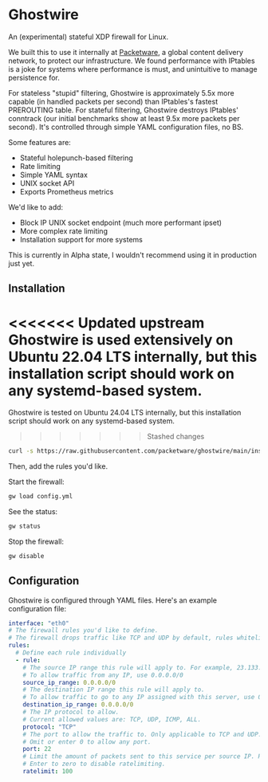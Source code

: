 # Ghostwire
An (experimental) stateful XDP firewall for Linux.

We built this to use it internally at [Packetware](https://packetware.net), a global content delivery network, to protect our infrastructure.
We found performance with IPtables is a joke for systems where performance is must, and unintuitive to manage persistence for.

For stateless "stupid" filtering, Ghostwire is approximately 5.5x more capable (in handled packets per second) than IPtables's fastest PREROUTING table.
For stateful filtering, Ghostwire destroys IPtables' conntrack (our initial benchmarks show at least 9.5x more packets per second).
It's controlled through simple YAML configuration files, no BS.

Some features are:
- Stateful holepunch-based filtering
- Rate limiting
- Simple YAML syntax
- UNIX socket API
- Exports Prometheus metrics

We'd like to add:
- Block IP UNIX socket endpoint (much more performant ipset)
- More complex rate limiting
- Installation support for more systems

This is currently in Alpha state, I wouldn't recommend using it in production just yet.

## Installation
<<<<<<< Updated upstream
Ghostwire is used extensively on Ubuntu 22.04 LTS internally, but this installation script should work on any systemd-based system.
=======
Ghostwire is tested on Ubuntu 24.04 LTS internally, but this installation script should work on any systemd-based system.
>>>>>>> Stashed changes

```bash
curl -s https://raw.githubusercontent.com/packetware/ghostwire/main/install.sh | sudo bash
```

Then, add the rules you'd like.

Start the firewall:
```bash
gw load config.yml
```

See the status:
```bash
gw status
```

Stop the firewall:
```bash
gw disable
```

## Configuration
Ghostwire is configured through YAML files. Here's an example configuration file:

```yaml
interface: "eth0"
# The firewall rules you'd like to define.
# The firewall drops traffic like TCP and UDP by default, rules whitelist traffic
rules:
  # Define each rule individually
  - rule:
    # The source IP range this rule will apply to. For example, 23.133.104.69/32, or 23.133.104.0/24.
    # To allow traffic from any IP, use 0.0.0.0/0
    source_ip_range: 0.0.0.0/0
    # The destination IP range this rule will apply to.
    # To allow traffic to go to any IP assigned with this server, use 0.0.0.0/0.
    destination_ip_range: 0.0.0.0/0
    # The IP protocol to allow.
    # Current allowed values are: TCP, UDP, ICMP, ALL.
    protocol: "TCP"
    # The port to allow the traffic to. Only applicable to TCP and UDP.
    # Omit or enter 0 to allow any port.
    port: 22
    # Limit the amount of packets sent to this service per source IP. Runs over 1 minute.
    # Enter to zero to disable ratelimiting.
    ratelimit: 100
```
